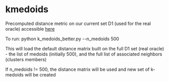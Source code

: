 # kmedoids

Precomputed distance metric on our current set D1 (used for the real oracle) accessible [here](https://drive.google.com/file/d/12zqAvnPKjUBvbP0O405CkL0-zY-iLudq/view?usp=sharing)


To run: python k_medoids_better.py --n_medoids 500

This will load the default distance matrix built on the full D1 set (real oracle) - the list of medoids (initially 500), and the full list of associated neighbors (clusters members)

If n_medoids != 500, the distance matrix will be used and new set of k-medoids will be created
